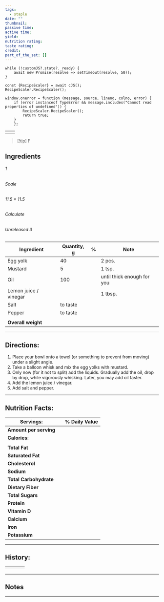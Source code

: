 ```yaml
---
tags:
  - staple
date: ""
thumbnail: 
passive time: 
active time: 
yield: 
nutrition rating: 
taste rating: 
credit: 
part_of_the_set: []
---
```

```dataviewjs
while (!customJS?.state?._ready) { 
	await new Promise(resolve => setTimeout(resolve, 50)); 
} 

const {RecipeScaler} = await cJS();
RecipeScaler.RecipeScaler();

window.onerror = function (message, source, lineno, colno, error) {
	if (error instanceof TypeError && message.includes("Cannot read properties of undefined")) {
		RecipeScaler.RecipeScaler();
		return true;
	}
    };
```

|     |     |
| --- | --- |
|     |     |

> [!tip] F
## Ingredients

###### 1
###### Scale
###### 11.5 = 11.5
###### Calculate
###### Unreleased 3

| Ingredient            | Quantity, g | %   | Note                       |
| --------------------- | ----------- | --- | -------------------------- |
| Egg yolk              | 40          |     | 2 pcs.                     |
| Mustard               | 5           |     | 1 tsp.                     |
| Oil                   | 100         |     | until thick enough for you |
| Lemon juice / vinegar |             |     | 1 tbsp.                    |
| Salt                  | to taste    |     |                            |
| Pepper                | to taste    |     |                            |
|                       |             |     |                            |
| **Overall weight**    |             |     |                            |




---
## Directions:

1. Place your bowl onto a towel (or something to prevent from moving) under a slight angle.
2. Take a balloon whisk and mix the egg yolks with mustard.
3. Only now (for it not to split) add the liquids. Gradually add the oil, drop by drop, while vigorously whisking. Later, you may add oil faster.
4. Add the lemon juice / vinegar.
5. Add salt and pepper.

---
## Nutrition Facts:

| **Servings:**          |       | % Daily Value |
| ---------------------- | ----- | ------------- |
| **Amount per serving** |       |               |
| **Calories**:          |       |               |
|                        |       |               |
| **Total Fat**          |       |               |
| **Saturated Fat**      |       |               |
| **Cholesterol**        |       |               |
| **Sodium**             |       |               |
| **Total Carbohydrate** |       |               |
| **Dietary Fiber**      |       |               |
| **Total Sugars**       |       |               |
| **Protein**            |       |               |
| **Vitamin D**          |       |               |
| **Calcium**            |       |               |
| **Iron**               |       |               |
| **Potassium**          |       |               |

---
## History:

|     |                   |                   |                   |
| --- | ----------------- | ----------------- | ----------------- |
|     |                   |                   |                   |


---
## Notes


>

---



